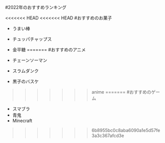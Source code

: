 #2022年のおすすめランキング

<<<<<<< HEAD
<<<<<<< HEAD
#おすすめのお菓子

- うまい棒
- チュッパチャップス
- 金平糖
=======
#おすすめのアニメ

- チェーンソーマン
- スラムダンク
- 黒子のバスケ
>>>>>>> anime
=======
#おすすめのゲーム

- スマブラ
- 青鬼
- Minecraft
>>>>>>> 6b8955bc0c8aba6090a1e5d57fe3a3c367afcd3e
